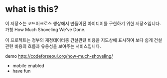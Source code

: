 
# what is this?

이 저장소는 코드어크로스 행상에서 만들어진 아이디어를 구현하기 위한 저장소입니다.
가칭 How Much Shoveling We've Done.

이 프로젝트는 정부의 재정데이터중 건설관련 비용을 지도상에 표시하여 보다 쉽게 건설관련 비용의 흐름과 유용성을 보여주는 서비스입니다.

demo http://codeforseoul.org/how-much-shoveling/  
* mobile enabled
* have fun
